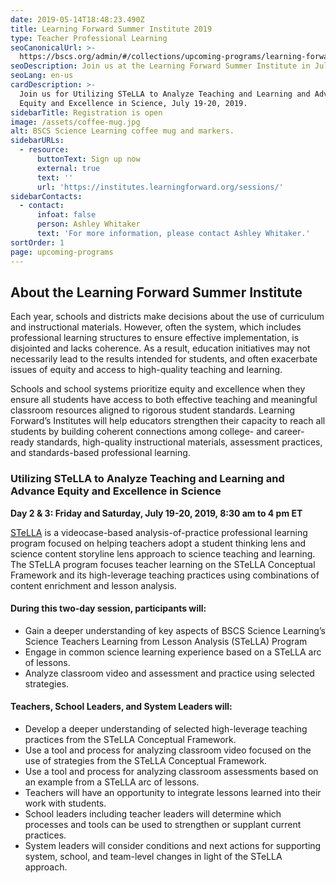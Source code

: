 ```yaml
---
date: 2019-05-14T18:48:23.490Z
title: Learning Forward Summer Institute 2019
type: Teacher Professional Learning
seoCanonicalUrl: >-
  https://bscs.org/admin/#/collections/upcoming-programs/learning-forward-summer-institute-2019
seoDescription: Join us at the Learning Forward Summer Institute in July 2019.
seoLang: en-us
cardDescription: >-
  Join us for Utilizing STeLLA to Analyze Teaching and Learning and Advance
  Equity and Excellence in Science, July 19-20, 2019.
sidebarTitle: Registration is open
image: /assets/coffee-mug.jpg
alt: BSCS Science Learning coffee mug and markers.
sidebarURLs:
  - resource:
      buttonText: Sign up now
      external: true
      text: ''
      url: 'https://institutes.learningforward.org/sessions/'
sidebarContacts:
  - contact:
      infoat: false
      person: Ashley Whitaker
      text: 'For more information, please contact Ashley Whitaker.'
sortOrder: 1
page: upcoming-programs
---
```

## About the Learning Forward Summer Institute

Each year, schools and districts make decisions about the use of curriculum and instructional materials. However, often the system, which includes professional learning structures to ensure effective implementation, is disjointed and lacks coherence. As a result, education initiatives  may not necessarily lead to the results intended for students, and often exacerbate issues of equity and access to high-quality teaching and learning.

Schools and school systems prioritize equity and excellence when they ensure all students have access to both effective teaching and meaningful classroom resources aligned to rigorous student standards. Learning Forward’s Institutes will help educators strengthen their capacity to reach all students by building coherent connections among college- and career-ready standards, high-quality instructional materials, assessment practices, and standards-based professional learning.

### Utilizing STeLLA to Analyze Teaching and Learning and Advance Equity and Excellence in Science

**Day 2 & 3: Friday and Saturday, July 19-20, 2019, 
8:30 am to 4 pm ET**

[STeLLA](https://bscs.org/our-work/rd-programs/stella-science-teachers-learning-from-lesson-analysis) is a videocase-based analysis-of-practice professional learning program focused on helping teachers adopt a student thinking lens and science content storyline lens approach to science teaching and learning. The STeLLA program focuses teacher learning on the STeLLA Conceptual Framework and its high-leverage teaching practices using combinations of content enrichment and lesson analysis.

#### During this two-day session, participants will:

* Gain a deeper understanding of key aspects of BSCS Science Learning’s Science Teachers Learning from Lesson Analysis (STeLLA) Program
* Engage in common science learning experience based on a STeLLA arc of lessons.
* Analyze classroom video and assessment and practice using selected strategies.

#### Teachers, School Leaders, and System Leaders will:

* Develop a deeper understanding of selected high-leverage teaching practices from the STeLLA Conceptual Framework.
* Use a tool and process for analyzing classroom video focused on the use of strategies from the STeLLA Conceptual Framework.
* Use a tool and process for analyzing classroom assessments based on an example from a STeLLA arc of lessons.
* Teachers will have an opportunity to integrate lessons learned into their work with students.
* School leaders including teacher leaders will determine which processes and tools can be used to strengthen or supplant current practices.
* System leaders will consider conditions and next actions for supporting system, school, and team-level changes in light of the STeLLA approach.
